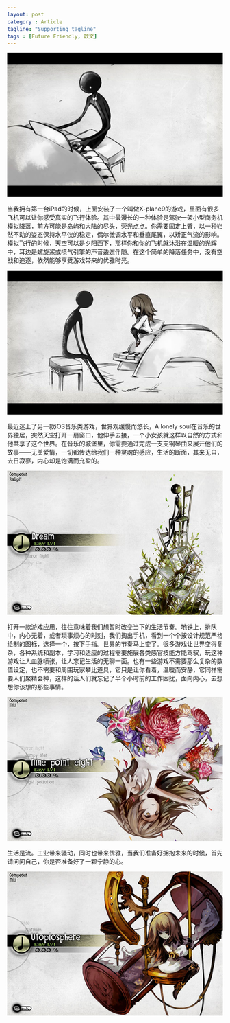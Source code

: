 ```yaml
---
layout: post
category : Article
tagline: "Supporting tagline"
tags : [Future Friendly, 散文]
---
```


<img src="/images/deemo1.jpg" style="max-width:100%" />

当我拥有第一台iPad的时候，上面安装了一个叫做X-plane9的游戏，里面有很多飞机可以让你感受真实的飞行体验。其中最漫长的一种体验是驾驶一架小型商务机模拟降落，前方可能是岛屿和大陆的尽头，荧光点点。你需要固定上臂，以一种岿然不动的姿态保持水平仪的稳定，偶尔微调水平和垂直尾翼，以矫正气流的影响。模拟飞行的时候，天空可以是夕阳西下，那样你和你的飞机就沐浴在温暖的光辉中，耳边是螺旋桨或喷气引擎的声音逶迤伴随。在这个简单的降落任务中，没有空战和追逐，依然能够享受游戏带来的优雅时光。

<img src="/images/deemo2.jpg" style="max-width:100%" />

最近迷上了另一款iOS音乐类游戏，世界观缓慢而悠长，A lonely soul在音乐的世界独居，突然天空打开一扇窗口，他伸手去接，一个小女孩就这样以自然的方式和他共享了这个世界。在音乐的城堡里，你需要通过完成一支支钢琴曲来展开他们的故事——无关爱情，一切都传达给我们一种灵魂的感应，生活的断面，其来无自，去日寂寥，内心却是饱满而充盈的。

<img src="/images/deemo3.jpg" style="max-width:100%" />

打开一款游戏应用，往往意味着我们想暂时改变当下的生活节奏。地铁上，排队中，内心无着，或者琐事烦心的时刻，我们掏出手机，看到一个个按设计规范严格绘制的图标，选择一个，按下手指。世界的节奏马上变了。很多游戏让世界变得复杂，各种系统和副本，学习和适应的过程需要施展各类感官技能方能驾驭，玩这种游戏让人血脉喷张，让人忘记生活的无聊一面。也有一些游戏不需要那么复杂的数值设定，也不需要和周围玩家攀比道具，它只是让你看着，温暖而安静，它同样需要人们聚精会神，这样的话人们就忘记了半个小时前的工作困扰，面向内心，去想想你该想的那些事情。

<img src="/images/deemo4.jpg" style="max-width:100%" />

生活是流。工业带来骚动，同时也带来优雅，当我们准备好拥抱未来的时候，首先请问问自己，你是否准备好了一颗宁静的心。

<img src="/images/deemo5.jpg" style="max-width:100%" />